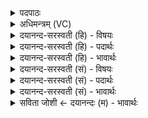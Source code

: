 <details><summary>पदपाठः</summary>

याः। च॒। इ॒दम्। उ॒प॒शृ॒ण्वन्तीत्यु॑पऽशृ॒ण्वन्ति॑। याः। च॒। दू॒रम्। परा॑गता॒ इति॒ परा॑ऽगताः। सर्वाः॑। सं॒गत्येति॑ सम्ऽगत्य॑। वी॒रु॒धः॒। अ॒स्यै। सम्। द॒त्त॒। वी॒र्य्य᳖म्। ९४।
</details>

<details><summary>अधिमन्त्रम् (VC)</summary>

- भिषजो देवताः
- वरुण ऋषिः
- विराडनुष्टुप्
- गान्धारः
</details>

<details><summary>दयानन्द-सरस्वती (हि) - विषयः</summary>

शुद्ध देशों से ओषधियों का ग्रहण करें, यह विषय अगले मन्त्र में कहा है ॥
</details>

<details><summary>दयानन्द-सरस्वती (हि) - पदार्थः</summary>

पदार्थान्वयभाषाः -  हे विद्वानो ! आप लोग (याः) जो (च) विदित हुई और जिनको (उपशृण्वन्ति) सुनते हैं, (याः) जो (च) समीप हों, और जो (दूरम्) दूर देश में (परागताः) प्राप्त हो सकती हैं, उन (सर्वाः) सब (वीरुधः) वृक्ष आदि ओषधियों को (सङ्गत्य) निकट प्राप्त कर (इदम्) इस (वीर्य्यम्) शरीर के पराक्रम को वैद्य मनुष्य लोग जैसे सिद्ध करते हैं, वैसे उन ओषधियों का विज्ञान (अस्यै) इस कन्या को (संदत्त) सम्यक् प्रकार से दीजिये ॥९४ ॥
</details>

<details><summary>दयानन्द-सरस्वती (हि) - भावार्थः</summary>

भावार्थभाषाः -  हे मनुष्यो ! तुम लोग, जो ओषधियाँ दूर वा समीप में रोगों को हरने और बल करने हारी सुनी जाती हैं, उनको उपकार में ला के रोगरहित होओ ॥९४ ॥
</details>

<details><summary>दयानन्द-सरस्वती (सं) - विषयः</summary>

शुद्धेभ्यो देशेभ्य ओषधयः संग्राह्या इत्याह ॥
</details>

<details><summary>दयानन्द-सरस्वती (सं) - पदार्थः</summary>

पदार्थान्वयभाषाः -  हे विद्वांसः ! भवन्तो याश्चोपशृण्वन्ति, याश्च दूरं परागतास्ताः सर्वा वीरुधः सङ्गत्येदं वीर्य्यं प्रसाध्नुवन्ति, तासां विज्ञानमस्यै कन्यायै संदत्त ॥९४ ॥
</details>

<details><summary>दयानन्द-सरस्वती (सं) - भावार्थः</summary>

भावार्थभाषाः -  हे मनुष्याः ! या ओषधयो दूरसमीपस्था रोगापहारिण्यो बलकारिण्यः श्रूयन्ते, ता उपयुज्यारोगिणो भवत ॥९४ ॥
</details>

<details><summary>सविता जोशी ← दयानन्दः (म) - भावार्थः</summary>

भावार्थभाषाः -  हे माणसांनो ! जवळ असलेल्या किंवा दूर असलेल्या रोगनाशक व बलदायक अशा औषधांचे ज्ञान प्राप्त करून त्यांचा उपयोग करून निरोगी बना.
</details>